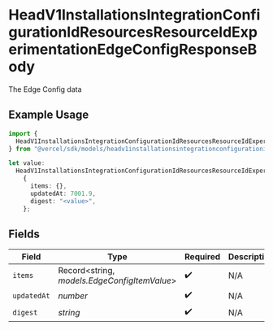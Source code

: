 # HeadV1InstallationsIntegrationConfigurationIdResourcesResourceIdExperimentationEdgeConfigResponseBody

The Edge Config data

## Example Usage

```typescript
import {
  HeadV1InstallationsIntegrationConfigurationIdResourcesResourceIdExperimentationEdgeConfigResponseBody,
} from "@vercel/sdk/models/headv1installationsintegrationconfigurationidresourcesresourceidexperimentationedgeconfigop.js";

let value:
  HeadV1InstallationsIntegrationConfigurationIdResourcesResourceIdExperimentationEdgeConfigResponseBody =
    {
      items: {},
      updatedAt: 7001.9,
      digest: "<value>",
    };
```

## Fields

| Field                                        | Type                                         | Required                                     | Description                                  |
| -------------------------------------------- | -------------------------------------------- | -------------------------------------------- | -------------------------------------------- |
| `items`                                      | Record<string, *models.EdgeConfigItemValue*> | :heavy_check_mark:                           | N/A                                          |
| `updatedAt`                                  | *number*                                     | :heavy_check_mark:                           | N/A                                          |
| `digest`                                     | *string*                                     | :heavy_check_mark:                           | N/A                                          |